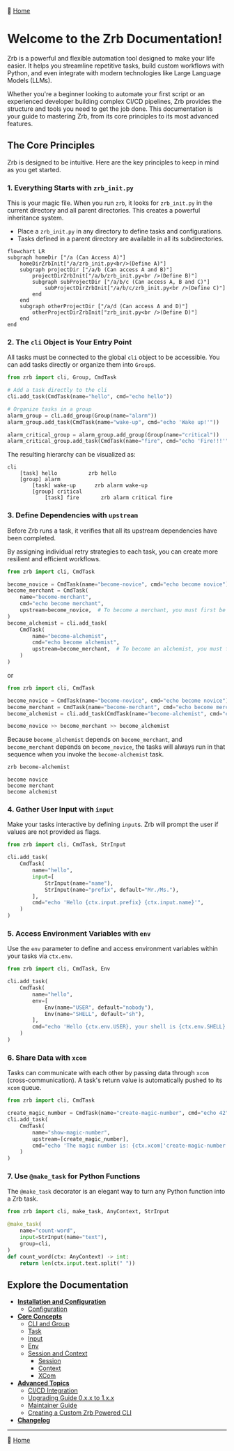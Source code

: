 🔖 [Home](../../README.md)

# Welcome to the Zrb Documentation!

Zrb is a powerful and flexible automation tool designed to make your life easier. It helps you streamline repetitive tasks, build custom workflows with Python, and even integrate with modern technologies like Large Language Models (LLMs).

Whether you're a beginner looking to automate your first script or an experienced developer building complex CI/CD pipelines, Zrb provides the structure and tools you need to get the job done. This documentation is your guide to mastering Zrb, from its core principles to its most advanced features.

## The Core Principles

Zrb is designed to be intuitive. Here are the key principles to keep in mind as you get started.

### 1. Everything Starts with `zrb_init.py`

This is your magic file. When you run `zrb`, it looks for `zrb_init.py` in the current directory and all parent directories. This creates a powerful inheritance system.

*   Place a `zrb_init.py` in any directory to define tasks and configurations.
*   Tasks defined in a parent directory are available in all its subdirectories.

```mermaid
flowchart LR
subgraph homeDir ["/a (Can Access A)"]
    homeDirZrbInit["/a/zrb_init.py<br/>(Define A)"]
    subgraph projectDir ["/a/b (Can access A and B)"]
        projectDirZrbInit["/a/b/zrb_init.py<br />(Define B)"]
        subgraph subProjectDir ["/a/b/c (Can access A, B and C)"]
            subProjectDirZrbInit["/a/b/c/zrb_init.py<br />(Define C)"]
        end
    end
    subgraph otherProjectDir ["/a/d (Can access A and D)"]
        otherProjectDirZrbInit["zrb_init.py<br />(Define D)"]
    end
end
```

### 2. The `cli` Object is Your Entry Point

All tasks must be connected to the global `cli` object to be accessible. You can add tasks directly or organize them into `Group`s.

```python
from zrb import cli, Group, CmdTask

# Add a task directly to the cli
cli.add_task(CmdTask(name="hello", cmd="echo hello"))

# Organize tasks in a group
alarm_group = cli.add_group(Group(name="alarm"))
alarm_group.add_task(CmdTask(name="wake-up", cmd="echo 'Wake up!'"))

alarm_critical_group = alarm_group.add_group(Group(name="critical"))
alarm_critical_group.add_task(CmdTask(name="fire", cmd="echo 'Fire!!!'"))

```


The resulting hierarchy can be visualized as:

```
cli
    [task] hello          zrb hello
    [group] alarm
        [task] wake-up      zrb alarm wake-up
        [group] critical
            [task] fire       zrb alarm critical fire
```



### 3. Define Dependencies with `upstream`


Before Zrb runs a task, it verifies that all its upstream dependencies have been completed.

By assigning individual retry strategies to each task, you can create more resilient and efficient workflows.

```python
from zrb import cli, CmdTask

become_novice = CmdTask(name="become-novice", cmd="echo become novice")
become_merchant = CmdTask(
    name="become-merchant",
    cmd="echo become merchant",
    upstream=become_novice,  # To become a merchant, you must first be a novice.
)
become_alchemist = cli.add_task(
    CmdTask(
        name="become-alchemist",
        cmd="echo become alchemist",
        upstream=become_merchant,  # To become an alchemist, you must first be a merchant.
    )
)
```

or

```python
from zrb import cli, CmdTask

become_novice = CmdTask(name="become-novice", cmd="echo become novice")
become_merchant = CmdTask(name="become-merchant", cmd="echo become merchant")
become_alchemist = cli.add_task(CmdTask(name="become-alchemist", cmd="echo become alchemist"))

become_novice >> become_merchant >> become_alchemist
```

Because `become_alchemist` depends on `become_merchant`, and `become_merchant` depends on `become_novice`, the tasks will always run in that sequence when you invoke the `become-alchemist` task.

```sh
zrb become-alchemist
```

```
become novice
become merchant
become alchemist
```

### 4. Gather User Input with `input`

Make your tasks interactive by defining `input`s. Zrb will prompt the user if values are not provided as flags.

```python
from zrb import cli, CmdTask, StrInput

cli.add_task(
    CmdTask(
        name="hello",
        input=[
            StrInput(name="name"),
            StrInput(name="prefix", default="Mr./Ms."),
        ],
        cmd="echo 'Hello {ctx.input.prefix} {ctx.input.name}'",
    )
)
```

### 5. Access Environment Variables with `env`

Use the `env` parameter to define and access environment variables within your tasks via `ctx.env`.

```python
from zrb import cli, CmdTask, Env

cli.add_task(
    CmdTask(
        name="hello",
        env=[
            Env(name="USER", default="nobody"),
            Env(name="SHELL", default="sh"),
        ],
        cmd="echo 'Hello {ctx.env.USER}, your shell is {ctx.env.SHELL}'",
    )
)
```

### 6. Share Data with `xcom`

Tasks can communicate with each other by passing data through `xcom` (cross-communication). A task's return value is automatically pushed to its `xcom` queue.

```python
from zrb import cli, CmdTask

create_magic_number = CmdTask(name="create-magic-number", cmd="echo 42")
cli.add_task(
    CmdTask(
        name="show-magic-number",
        upstream=[create_magic_number],
        cmd="echo 'The magic number is: {ctx.xcom['create-magic-number'].pop()}'",
    )
)
```

### 7. Use `@make_task` for Python Functions

The `@make_task` decorator is an elegant way to turn any Python function into a Zrb task.

```python
from zrb import cli, make_task, AnyContext, StrInput

@make_task(
    name="count-word",
    input=StrInput(name="text"),
    group=cli,
)
def count_word(ctx: AnyContext) -> int:
    return len(ctx.input.text.split(" "))
```

## Explore the Documentation


*   [**Installation and Configuration**](./installation-and-configuration/README.md)
    *   [Configuration](./installation-and-configuration/configuration/README.md)
*   [**Core Concepts**](./core-concepts/README.md)
    *   [CLI and Group](./core-concepts/cli-and-group.md)
    *   [Task](./core-concepts/task/README.md)
    *   [Input](./core-concepts/input/README.md)
    *   [Env](./core-concepts/env/README.md)
    *   [Session and Context](./core-concepts/session-and-context/README.md)
        *   [Session](./core-concepts/session-and-context/session.md)
        *   [Context](./core-concepts/session-and-context/context.md)
        *   [XCom](./core-concepts/session-and-context/xcom.md)
*   [**Advanced Topics**](./advanced-topics/README.md)
    *   [CI/CD Integration](./advanced-topics/ci_cd.md)
    *   [Upgrading Guide 0.x.x to 1.x.x](./advanced-topics/upgrading_guide_0_to_1.md)
    *   [Maintainer Guide](./advanced-topics/maintainer-guide.md)
    *   [Creating a Custom Zrb Powered CLI](./advanced-topics/creating-custom-zrb-powered-cli.md)
*   [**Changelog**](./changelog.md)


---
🔖 [Home](../../README.md)